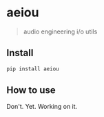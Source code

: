 # aeiou
> audio engineering i/o utils


## Install

```sh
pip install aeiou
```

## How to use

Don't. Yet. Working on it.
